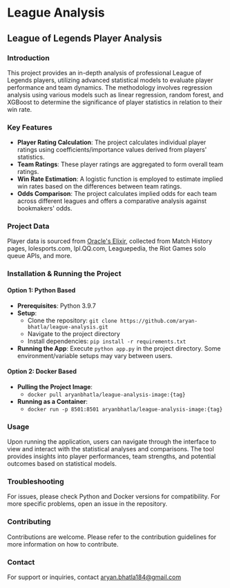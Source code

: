 # League Analysis
## League of Legends Player Analysis

### Introduction
This project provides an in-depth analysis of professional League of Legends players, utilizing advanced statistical models to evaluate player performance and team dynamics. The methodology involves regression analysis using various models such as linear regression, random forest, and XGBoost to determine the significance of player statistics in relation to their win rate.

### Key Features
- **Player Rating Calculation**: The project calculates individual player ratings using coefficients/importance values derived from players' statistics.
- **Team Ratings**: These player ratings are aggregated to form overall team ratings.
- **Win Rate Estimation**: A logistic function is employed to estimate implied win rates based on the differences between team ratings.
- **Odds Comparison**: The project calculates implied odds for each team across different leagues and offers a comparative analysis against bookmakers' odds.

### Project Data
Player data is sourced from [Oracle's Elixir](https://oracleselixir.com/), collected from Match History pages, lolesports.com, lpl.QQ.com, Leaguepedia, the Riot Games solo queue APIs, and more.

### Installation & Running the Project
#### Option 1: Python Based
- **Prerequisites**: Python 3.9.7
- **Setup**:
  - Clone the repository: `git clone https://github.com/aryan-bhatla/league-analysis.git`
  - Navigate to the project directory
  - Install dependencies: `pip install -r requirements.txt`
- **Running the App**: Execute `python app.py` in the project directory. Some environment/variable setups may vary between users.

#### Option 2: Docker Based
- **Pulling the Project Image**:
  - `docker pull aryanbhatla/league-analysis-image:{tag}`
- **Running as a Container**:
  - `docker run -p 8501:8501 aryanbhatla/league-analysis-image:{tag}`

### Usage
Upon running the application, users can navigate through the interface to view and interact with the statistical analyses and comparisons. The tool provides insights into player performances, team strengths, and potential outcomes based on statistical models.

### Troubleshooting
For issues, please check Python and Docker versions for compatibility. For more specific problems, open an issue in the repository.

### Contributing
Contributions are welcome. Please refer to the contribution guidelines for more information on how to contribute.

### Contact
For support or inquiries, contact aryan.bhatla184@gmail.com

